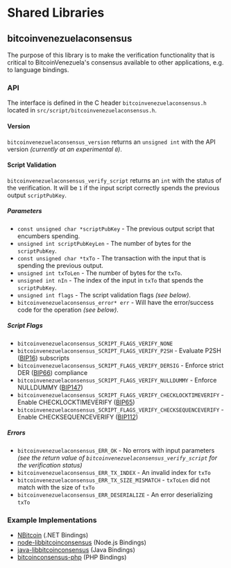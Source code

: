 Shared Libraries
================

## bitcoinvenezuelaconsensus

The purpose of this library is to make the verification functionality that is critical to BitcoinVenezuela's consensus available to other applications, e.g. to language bindings.

### API

The interface is defined in the C header `bitcoinvenezuelaconsensus.h` located in  `src/script/bitcoinvenezuelaconsensus.h`.

#### Version

`bitcoinvenezuelaconsensus_version` returns an `unsigned int` with the API version *(currently at an experimental `0`)*.

#### Script Validation

`bitcoinvenezuelaconsensus_verify_script` returns an `int` with the status of the verification. It will be `1` if the input script correctly spends the previous output `scriptPubKey`.

##### Parameters
- `const unsigned char *scriptPubKey` - The previous output script that encumbers spending.
- `unsigned int scriptPubKeyLen` - The number of bytes for the `scriptPubKey`.
- `const unsigned char *txTo` - The transaction with the input that is spending the previous output.
- `unsigned int txToLen` - The number of bytes for the `txTo`.
- `unsigned int nIn` - The index of the input in `txTo` that spends the `scriptPubKey`.
- `unsigned int flags` - The script validation flags *(see below)*.
- `bitcoinvenezuelaconsensus_error* err` - Will have the error/success code for the operation *(see below)*.

##### Script Flags
- `bitcoinvenezuelaconsensus_SCRIPT_FLAGS_VERIFY_NONE`
- `bitcoinvenezuelaconsensus_SCRIPT_FLAGS_VERIFY_P2SH` - Evaluate P2SH ([BIP16](https://github.com/bitcoin/bips/blob/master/bip-0016.mediawiki)) subscripts
- `bitcoinvenezuelaconsensus_SCRIPT_FLAGS_VERIFY_DERSIG` - Enforce strict DER ([BIP66](https://github.com/bitcoin/bips/blob/master/bip-0066.mediawiki)) compliance
- `bitcoinvenezuelaconsensus_SCRIPT_FLAGS_VERIFY_NULLDUMMY` - Enforce NULLDUMMY ([BIP147](https://github.com/bitcoin/bips/blob/master/bip-0147.mediawiki))
- `bitcoinvenezuelaconsensus_SCRIPT_FLAGS_VERIFY_CHECKLOCKTIMEVERIFY` - Enable CHECKLOCKTIMEVERIFY ([BIP65](https://github.com/bitcoin/bips/blob/master/bip-0065.mediawiki))
- `bitcoinvenezuelaconsensus_SCRIPT_FLAGS_VERIFY_CHECKSEQUENCEVERIFY` - Enable CHECKSEQUENCEVERIFY ([BIP112](https://github.com/bitcoin/bips/blob/master/bip-0112.mediawiki))

##### Errors
- `bitcoinvenezuelaconsensus_ERR_OK` - No errors with input parameters *(see the return value of `bitcoinvenezuelaconsensus_verify_script` for the verification status)*
- `bitcoinvenezuelaconsensus_ERR_TX_INDEX` - An invalid index for `txTo`
- `bitcoinvenezuelaconsensus_ERR_TX_SIZE_MISMATCH` - `txToLen` did not match with the size of `txTo`
- `bitcoinvenezuelaconsensus_ERR_DESERIALIZE` - An error deserializing `txTo`

### Example Implementations
- [NBitcoin](https://github.com/NicolasDorier/NBitcoin/blob/master/NBitcoin/Script.cs#L814) (.NET Bindings)
- [node-libbitcoinconsensus](https://github.com/bitpay/node-libbitcoinconsensus) (Node.js Bindings)
- [java-libbitcoinconsensus](https://github.com/dexX7/java-libbitcoinconsensus) (Java Bindings)
- [bitcoinconsensus-php](https://github.com/Bit-Wasp/bitcoinconsensus-php) (PHP Bindings)
